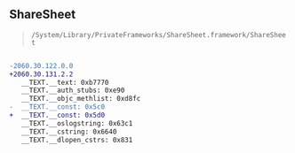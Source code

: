## ShareSheet

> `/System/Library/PrivateFrameworks/ShareSheet.framework/ShareSheet`

```diff

-2060.30.122.0.0
+2060.30.131.2.2
   __TEXT.__text: 0xb7770
   __TEXT.__auth_stubs: 0xe90
   __TEXT.__objc_methlist: 0xd8fc
-  __TEXT.__const: 0x5c0
+  __TEXT.__const: 0x5d0
   __TEXT.__oslogstring: 0x63c1
   __TEXT.__cstring: 0x6640
   __TEXT.__dlopen_cstrs: 0x831

```
